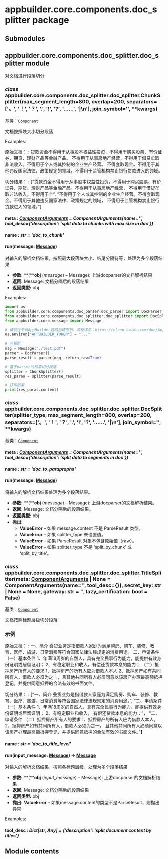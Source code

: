 # appbuilder.core.components.doc_splitter package

## Submodules

## appbuilder.core.components.doc_splitter.doc_splitter module

对文档进行段落切分

### *class* appbuilder.core.components.doc_splitter.doc_splitter.ChunkSplitter(max_segment_length=800, overlap=200, separators=['。', '！', '？', '.', '!', '?', '……', '|\\n'], join_symbol='', \*\*kwargs)

基类：[`Component`](appbuilder.core.md#appbuilder.core.component.Component)

文档按照块大小切分段落

Examples:

原始文档：
: 贷款资金不得用于从事股本权益性投资，不得用于购买股票、有价证券、期货、理财产品等金融产品。
  不得用于从事房地产经营，不得用于借贷牟取非法收入。不得用于个人或其控制的企业生产经营。
  不得套取现金。不得用于其他违反国家法律、政策规定的领域，不得用于监管机构禁止银行贷款进入的领域。

切分结果：
: [“贷款资金不得用于从事股本权益性投资，不得用于购买股票、有价证券、期货、理财产品等金融产品。不得用于从事房地产经营，
  不得用于借贷牟取非法收入。不得用于个”,
  “不得用于个人或其控制的企业生产经营。不得套取现金。不得用于其他违反国家法律、政策规定的领域，
  不得用于监管机构禁止银行贷款进入的领域。”]

#### meta *: [ComponentArguments](appbuilder.core.md#appbuilder.core.component.ComponentArguments)* *= ComponentArguments(name='', tool_desc={'description': 'split data to chunks with max size in doc'})*

#### name *: str* *= 'doc_to_chunk'*

#### run(message: [Message](appbuilder.core.md#appbuilder.core.message.Message))

对输入的解析文档结果，按照最大段落块大小、结尾分隔符等，处理为多个段落结果

* **参数:**
  **(****obj** (*message*) – Message): 上游docparser的文档解析结果
* **返回:**
  Message: 文档分隔后的段落结果
* **返回类型:**
  obj

Examples:

```python
import os
from appbuilder.core.components.doc_parser.doc_parser import DocParser
from appbuilder.core.components.doc_splitter.doc_splitter import DocSplitter, ChunkSplitter
from appbuilder.core.message import Message

# 请前往千帆AppBuilder官网创建密钥，流程详见：https://cloud.baidu.com/doc/AppBuilder/s/Olq6grrt6#1%E3%80%81%E5%88%9B%E5%BB%BA%E5%AF%86%E9%92%A5
os.environ["APPBUILDER_TOKEN"] = "..."

# 先解析
msg = Message("./test.pdf")
parser = DocParser()
parse_result = parser(msg, return_raw=True)

# 基于parser的结果切分段落
splitter = ChunkSplitter()
res_paras = splitter(parse_result)

# 打印结果
print(res_paras.content)
```

### *class* appbuilder.core.components.doc_splitter.doc_splitter.DocSplitter(splitter_type, max_segment_length=800, overlap=200, separators=['。', '！', '？', '.', '!', '?', '……', '|\\n'], join_symbol='', \*\*kwargs)

基类：[`Component`](appbuilder.core.md#appbuilder.core.component.Component)

#### meta *: [ComponentArguments](appbuilder.core.md#appbuilder.core.component.ComponentArguments)* *= ComponentArguments(name='', tool_desc={'description': 'split data to segments in doc'})*

#### name *: str* *= 'doc_to_parapraphs'*

#### run(message: [Message](appbuilder.core.md#appbuilder.core.message.Message))

将输入的解析文档结果处理为多个段落结果。

* **参数:**
  **(****obj** (*message*) – Message): 上游docparser的文档解析结果。
* **返回:**
  Message: 文档分隔后的段落结果。
* **返回类型:**
  obj
* **抛出:**
  * **ValueError** – 如果 message.content 不是 ParseResult 类型。
  * **ValueError** – 如果 splitter_type 未设置值。
  * **ValueError** – 如果 ParseResult 对象不包含原始值（raw）。
  * **ValueError** – 如果 splitter_type 不是 ‘split_by_chunk’ 或 ‘split_by_title’。

### *class* appbuilder.core.components.doc_splitter.doc_splitter.TitleSplitter(meta: [ComponentArguments](appbuilder.core.md#appbuilder.core.component.ComponentArguments) | None = ComponentArguments(name='', tool_desc={}), secret_key: str | None = None, gateway: str = '', lazy_certification: bool = False)

基类：[`Component`](appbuilder.core.md#appbuilder.core.component.Component)

文档按照标题层级切分段落

### 示例

原始文档：
: 一、简介
  叠贷业务是指借款人家庭为满足购房、购车、装修、教育、医疗、旅游、日常消费等符合国家法律法规规定的消费用途。
  二、申请条件
  （一）基本条件
  1、年满18周岁的自然人，具有完全民事行为能力，能提供有效身份证明或居留证明；
  2、有稳定职业和收入，有偿还贷款本息的能力；
  （二）抵押房产所有人的要求
  1、抵押房产的所有人应为借款人本人
  2、抵押房产如有共同所有人，借款人必须为之一，且其他共同所有人必须同意以该房产办理最高额抵押登记，并提供同意抵押的合法有效的书面文件。

切分结果：
: [“一、简介  叠贷业务是指借款人家庭为满足购房、购车、装修、教育、医疗、旅游、日常消费等符合国家法律法规规定的消费用途。”,
  “二、申请条件 （一）基本条件  1、年满18周岁的自然人，具有完全民事行为能力，能提供有效身份证明或居留证明； 2、有稳定职业和收入，
  有偿还贷款本息的能力；”，
  “二、申请条件 （二）抵押房产所有人的要求  1、抵押房产的所有人应为借款人本人。 2、抵押房产如有共同所有人，借款人必须为之一，
  且其他共同所有人必须同意以该房产办理最高额抵押登记，并提供同意抵押的合法有效的书面文件。”】

#### name *: str* *= 'doc_to_title_level'*

#### run(input_message: [Message](appbuilder.core.md#appbuilder.core.message.Message)) → [Message](appbuilder.core.md#appbuilder.core.message.Message)

对输入的解析文档结果，按照各标题层级，处理为多个段落结果

* **参数:**
  **(****obj** (*input_message*) – Message): 上游docparser的文档解析结果
* **返回:**
  Message: 文档分隔后的段落结果
* **返回类型:**
  obj
* **抛出:**
  **ValueError** – 如果message.content的类型不是ParseResult，则抛出异常

Examples:

#### tool_desc *: Dict[str, Any]* *= {'description': 'split document content by titles'}*

## Module contents
